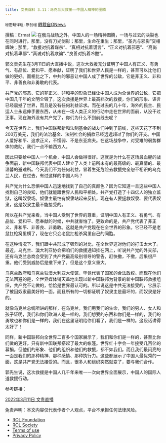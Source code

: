 ```yaml
---
title: 文贵爆料 3.11：乌克兰大救援——中国人精神的图腾
---
```

`秘密翻译组-原创组` [轉載自GNews](https://gnews.org/zh-hans/2146440/)

撰稿：Ermat
![](https://assets.gnews.org/wp-content/uploads/2022/03/1-121.jpg)
在俄乌战场之外，中国人的一场精神图腾，一场与过去的决裂也在同时进行。那里，没有刀光剑影；那里，生命在重生；那里，“圣光与邪影”交相辉映；那里，“救援对抗着谋杀”、“真相对抗着谎言”、“正义对抗着邪恶”、“高尚对抗着卑鄙”、”真诚对抗着欺骗”、”良善对抗着冷酷”。

郭文贵先生在3月11日的大直播中说，这次大救援充分证明了中国人有正义、有勇气、有品位、爱和平、愿奉献，证明了我们和世界人民是一样的，甚至可以比他们做的更好。而相比之下，中共的邪恶让中国人成了世界的公敌，它是非正义、非和平、非善良和非勇敢的代表。

共产党的邪恶、它的非正义、非和平的形象已经让中国人成为全世界的公敌，它把中国几千年的文明全毁了。这次救援是世界上最高档次的救援，你们的形象、语言已经震撼了世界，而且是没有任何利益诉求。而在过去的几十年，海外的民主、民运人士永远伸手要东西，从未在一场人类正义的行动中走在世界的面前，从没干过正事。现在海外没有共产党了，你们为什么不到前线去呢？

今天在世界上，我们中国联邦新和法制基金的战友们冲到了前线，这些天花了不到200万美元，我们的法治基金、法制社会的捐款已经远远超过了你们的开支。中国人爱好和平、追求正义，不懦弱、不是东亚病夫。在这场战争中，对受难的弱势群体的救助，我们一点不输西方人。

因此只要给中国人一个机会，中国人会做得很好。这就是为什么在这场最血腥的战争面前，新中国联邦代表中国人建立了人类上前所未有的最高级的、最真情的、最温馨的避难所。今天我们不为任何利益，冒着生死危险去救援完全恕不相识的乌克兰人民，在过去，有过这样的中国人吗？

共产党为什么恐惧中国人迅速地找到了自己的真颜色？因为它知道一旦这些中国人找到自己的良知，他们就能跟世界人民和平相处。共产党打造了十四亿人的独立监狱，这叫奴隶场。奴隶主最怕有奴隶站起来反抗，现在有人要拯救奴隶、要代表奴隶，这是奴隶主最不能接受的。

所以在共产党来看，当中国人受到了世界的尊重，证明中国人有正义、有勇气、有品位、爱和平、愿奉献的时候，中共就害怕了。更致命的是，共产党代表了非正义、非和平、非善良、非勇敢。这就是共产党现在在全世界的形象。它已经不是老鼠扛枪窝里横了，现在它只会老鼠扛枪杀窝里自己的同胞。

在这种情况下，我们跟中共形成了强烈的对比，在全世界这对他们的打击太大了。最近，乌克兰、澳大利亚协会把咱们的救援通知挂在网上，听说共产党的外交部，还有乌克兰总商会受到了共产党最高级别领导的警告，赶快撤，不撤，后果很严重。他们受到威胁后是撤下来了，但是这个意义重大。

乌克兰政府和乌克兰驻澳大利亚大使馆，毕竟代表了国家的合法政权。而现在他们无法回避的是，全世界媒体铺天盖地出现以新中国联邦为背景的新中国联邦救援组织，共产党不让做的，恰恰是世界最认可的。所以说这是中共无法接受的，它展示了被囚奴隶最美好的一面，而且所有的一切都证明了奴隶主是最坏的，而奴隶是好的。

就像乌克兰总统所讲的那样，在乌克兰，我们用我们的生命，我们的男人、女人和孩子证明，我们和你们欧洲人是一样的，我们想要的东西和你们是一样的，我们的勇敢也和你们是一样的，我们在这里证明给你们看了，我们是一样的。这段话讲得太好了！

同样，新中国联邦向全世界二百多个国家展示了，我们和你们是一样的，甚至比你们做的更好。只有新中国联邦搭起了最大的帐篷。世界红十字会一年接受几百亿的募捐，但他们的形象、他们的组织和他们的救援，都不如我们。而且我们最闪亮的一面是我们的那种精神、那种感情、那种执行力。这些都展示了中国人最优秀的一面，这是共产党无法接受的。而且，很多人和组织突然就变了，要与我们合作。

郭先生说，这次救援是中国人几千年来唯一一次向世界全面展示，中国人的国际人道救援行动。

参考链接：

[2022年3月11日 文贵直播](https://gettr.com/streaming/pzg47d4994)

 

免责声明：本文内容仅代表作者个人观点，平台不承担任何法律风险。

- [ROL Foundation](https://rolfoundation.org/)
- [ROL Society](https://rolsociety.org/)
- [Terms of use](https://gnews.org/terms-of-use-3/)
- [Privacy Policy](https://gnews.org/privacy-policy/)
